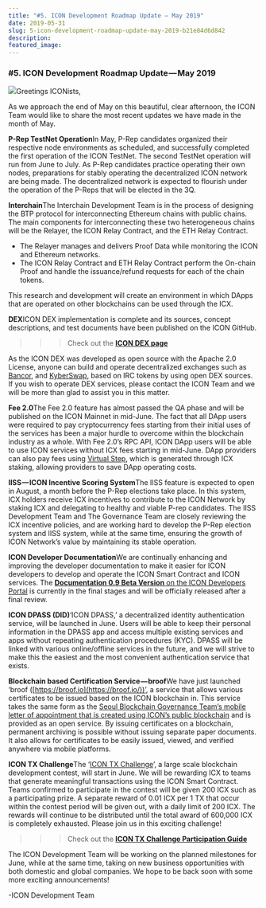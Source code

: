 ```yaml
---
title: "#5. ICON Development Roadmap Update — May 2019"
date: 2019-05-31
slug: 5-icon-development-roadmap-update-may-2019-b21e84d6d842
description:
featured_image:
---
```


### **#5. ICON Development Roadmap Update — May 2019**

![](https://cdn-images-1.medium.com/max/800/1*sojST2ZyOLWTXd7AVBXuUw.png)Greetings ICONists,

As we approach the end of May on this beautiful, clear afternoon, the ICON Team would like to share the most recent updates we have made in the month of May.

**P-Rep TestNet Operation**In May, P-Rep candidates organized their respective node environments as scheduled, and successfully completed the first operation of the ICON TestNet. The second TestNet operation will run from June to July. As P-Rep candidates practice operating their own nodes, preparations for stably operating the decentralized ICON network are being made. The decentralized network is expected to flourish under the operation of the P-Reps that will be elected in the 3Q.

**Interchain**The Interchain Development Team is in the process of designing the BTP protocol for interconnecting Ethereum chains with public chains. The main components for interconnecting these two heterogeneous chains will be the Relayer, the ICON Relay Contract, and the ETH Relay Contract.

* The Relayer manages and delivers Proof Data while monitoring the ICON and Ethereum networks.
* The ICON Relay Contract and ETH Relay Contract perform the On-chain Proof and handle the issuance/refund requests for each of the chain tokens.

This research and development will create an environment in which DApps that are operated on other blockchains can be used through the ICX.

**DEX**ICON DEX implementation is complete and its sources, concept descriptions, and test documents have been published on the ICON GitHub.  
>>> Check out the [**ICON DEX page**](https://github.com/icon-project/icon-dex)

As the ICON DEX was developed as open source with the Apache 2.0 License, anyone can build and operate decentralized exchanges such as [Bancor](https://www.bancor.network), and [KyberSwap](https://kyberswap.com), based on IRC tokens by using open DEX sources. If you wish to operate DEX services, please contact the ICON Team and we will be more than glad to assist you in this matter.

**Fee 2.0**The Fee 2.0 feature has almost passed the QA phase and will be published on the ICON Mainnet in mid-June. The fact that all DApp users were required to pay cryptocurrency fees starting from their initial uses of the services has been a major hurdle to overcome within the blockchain industry as a whole. With Fee 2.0’s RPC API, ICON DApp users will be able to use ICON services without ICX fees starting in mid-June. DApp providers can also pay fees using [Virtual Step](https://helloiconworld.freshdesk.com/support/solutions/articles/35000102745-virtual-step), which is generated through ICX staking, allowing providers to save DApp operating costs.

**IISS — ICON Incentive Scoring System**The IISS feature is expected to open in August, a month before the P-Rep elections take place. In this system, ICX holders receive ICX incentives to contribute to the ICON Network by staking ICX and delegating to healthy and viable P-rep candidates. The IISS Development Team and The Governance Team are closely reviewing the ICX incentive policies, and are working hard to develop the P-Rep election system and IISS system, while at the same time, ensuring the growth of ICON Network’s value by maintaining its stable operation.

**ICON Developer Documentation**We are continually enhancing and improving the developer documentation to make it easier for ICON developers to develop and operate the ICON Smart Contract and ICON services. The [**Documentation 0.9 Beta Version** on the ICON Developers Portal](https://www.icondev.io/v0.9/docs) is currently in the final stages and will be officially released after a final review.

**ICON DPASS (DID)**‘ICON DPASS,’ a decentralized identity authentication service, will be launched in June. Users will be able to keep their personal information in the DPASS app and access multiple existing services and apps without repeating authentication procedures (KYC). DPASS will be linked with various online/offline services in the future, and we will strive to make this the easiest and the most convenient authentication service that exists.

**Blockchain based Certification Service — broof**We have just launched ‘broof ([https://broof.io](https://broof.io/))’, a service that allows various certificates to be issued based on the ICON blockchain in. This service takes the same form as the [Seoul Blockchain Governance Team’s mobile letter of appointment that is created using ICON’s public blockchain](https://medium.com/helloiconworld/seoul-metropolitan-government-appoints-members-of-its-blockchain-governance-team-using-icon-s-8b84cf78117e) and is provided as an open service. By issuing certificates on a blockchain, permanent archiving is possible without issuing separate paper documents. It also allows for certificates to be easily issued, viewed, and verified anywhere via mobile platforms.

**ICON TX Challenge**The ‘[ICON TX Challenge](https://medium.com/helloiconworld/icon-tx-transaction-challenge-23b9959e6cdb)’, a large scale blockchain development contest, will start in June. We will be rewarding ICX to teams that generate meaningful transactions using the ICON Smart Contract. Teams confirmed to participate in the contest will be given 200 ICX such as a participating prize. A separate reward of 0.01 ICX per 1 TX that occur within the contest period will be given out, with a daily limit of 200 ICX. The rewards will continue to be distributed until the total award of 600,000 ICX is completely exhausted. Please join us in this exciting challenge!  
>>> Check out the [**ICON TX Challenge Participation Guide**](https://www.icondev.io/blog/icon-tx-challenge)

The ICON Development Team will be working on the planned milestones for June, while at the same time, taking on new business opportunities with both domestic and global companies. We hope to be back soon with some more exciting announcements!

-ICON Development Team

